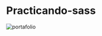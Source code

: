 # Practicando-sass

![portafolio](https://github.com/lSaySayl/Practicando-sass/assets/105466130/df5d17d7-840f-47b9-bf46-c7ac7f1e5fe0)
